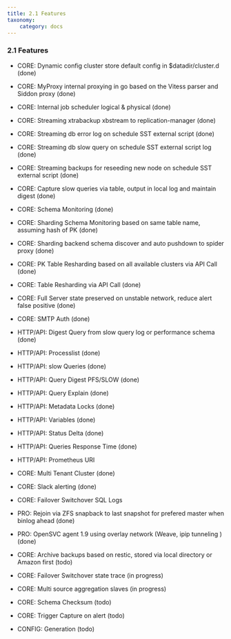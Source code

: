 ```yaml
---
title: 2.1 Features
taxonomy:
    category: docs
---
```


### 2.1 Features

* CORE: Dynamic config cluster store default config in $datadir/cluster.d (done)
* CORE: MyProxy internal proxying in go based on the Vitess parser and Siddon proxy (done)
* CORE: Internal job scheduler logical & physical (done)
* CORE: Streaming xtrabackup xbstream to replication-manager (done)
* CORE: Streaming db error log on schedule SST external script (done)
* CORE: Streaming db slow query on schedule SST external script log (done)
* CORE: Streaming backups for reseeding new node on schedule SST external script (done)
* CORE: Capture slow queries via table, output in local log and maintain digest (done)
* CORE: Schema Monitoring (done)
* CORE: Sharding Schema Monitoring based on same table name, assuming hash of PK (done)
* CORE: Sharding backend schema discover and auto pushdown to spider proxy (done)
* CORE: PK Table Resharding based on all available clusters via API Call  (done)
* CORE: Table Resharding via API Call (done)
* CORE: Full Server state preserved on unstable network, reduce alert false positive (done)
* CORE: SMTP Auth (done)
* HTTP/API: Digest Query from slow query log or performance schema (done)
* HTTP/API: Processlist (done)
* HTTP/API: slow Queries (done)
* HTTP/API: Query Digest PFS/SLOW (done)
* HTTP/API: Query Explain (done)
* HTTP/API: Metadata Locks (done)
* HTTP/API: Variables (done)
* HTTP/API: Status Delta (done)
* HTTP/API: Queries Response Time (done)
* HTTP/API: Prometheus URI
* CORE: Multi Tenant Cluster (done)
* CORE: Slack alerting (done)
* CORE: Failover Switchover SQL Logs
* PRO: Rejoin via ZFS snapback to last snapshot for prefered master when binlog ahead (done)
* PRO: OpenSVC agent 1.9 using overlay network (Weave, ipip tunneling ) (done)

* CORE: Archive backups based on restic, stored via local directory or Amazon first (todo)
* CORE: Failover Switchover state trace (in progress)
* CORE: Multi source aggregation slaves (in progress)
* CORE: Schema Checksum (todo)
* CORE: Trigger Capture on alert (todo)
* CONFIG: Generation (todo)
